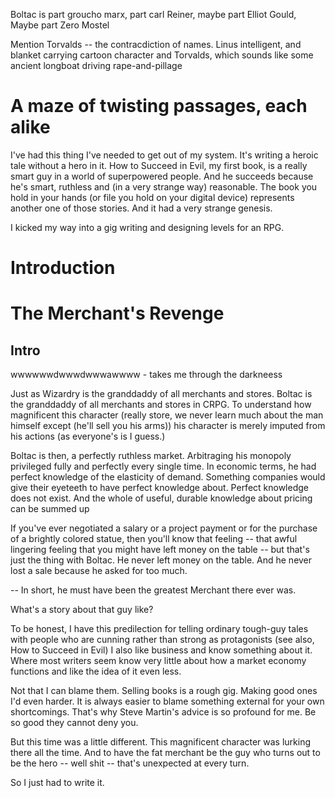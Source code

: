 

Boltac is part groucho marx, part carl Reiner, maybe part Elliot Gould, Maybe part Zero Mostel


Mention Torvalds -- the contracdiction of names. Linus intelligent, and blanket carrying cartoon character and Torvalds, which sounds like some ancient longboat driving rape-and-pillage

# A maze of twisting passages, each alike


I've had this thing I've needed to get out of my system. It's writing a heroic tale without a hero in it. How to Succeed in Evil, my first book, is a really smart guy in a world of superpowered people. And he succeeds because he's smart, ruthless and (in a very strange way) reasonable. The book you hold in your hands (or file you hold on your digital device) represents another one of those stories. And it had a very strange genesis. 

I kicked my way into a gig writing and designing levels for an RPG. 


# Introduction 

# The Merchant's Revenge

## Intro

wwwwwwdwwwdwwwawwww - takes me through the darkneess

Just as Wizardry is the granddaddy of all merchants and stores. Boltac is the granddaddy of all merchants and stores in CRPG. To understand how magnificent this character (really store, we never learn much about the man himself except (he'll sell you his arms)) his character is merely imputed from his actions (as everyone's is I guess.)

Boltac is then, a perfectly ruthless market. Arbitraging his monopoly privileged fully and perfectly every single time. In economic terms, he had perfect knowledge of the elasticity of demand. Something companies would give their eyeteeth to have perfect knowledge about. Perfect knowledge does not exist. And the whole of useful, durable knowledge about pricing can be summed up 

If you've ever negotiated a salary or a project payment or for the purchase of a brightly colored statue, then you'll know that feeling -- that awful lingering feeling that you might have left money on the table -- but that's just the thing with Boltac. He never left money on the table. And he never lost a sale because he asked for too much.

-- In short, he must have been the greatest Merchant there ever was. 

What's a story about that guy like?

To be honest, I have this predilection for telling ordinary tough-guy tales with people who are cunning rather than strong as protagonists (see also, How to Succeed in Evil) I also like business and know something about it. Where most  writers seem know very little about how a market economy functions and like the idea of it even less. 

Not that I can blame them. Selling books is a rough gig.  Making good ones I'd even harder.  It is always easier to blame something external for your own shortcomings. That's why Steve Martin's advice is so profound for me. Be so good they cannot deny you. 

But this time was a little different. This magnificent character was lurking there all the time. And to have the fat merchant be the guy who turns out to be the hero -- well shit -- that's unexpected at every turn. 

So I just had to write it. 


